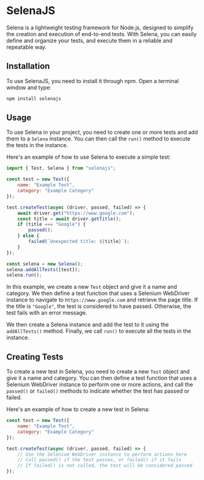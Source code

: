 # SelenaJS

Selena is a lightweight testing framework for Node.js, designed to simplify the creation and execution of end-to-end tests. With Selena, you can easily define and organize your tests, and execute them in a reliable and repeatable way.

## Installation
To use SelenaJS, you need to install it through npm. Open a terminal window and type:
```bash
npm install selenajs
```

## Usage
To use Selena in your project, you need to create one or more tests and add them to a `Selena` instance. You can then call the `run()` method to execute the tests in the instance.

Here's an example of how to use Selena to execute a simple test:
```javascript
import { Test, Selena } from "selenajs";

const test = new Test({
    name: "Example Test",
    category: "Example Category"
});

test.createTest(async (driver, passed, failed) => {
    await driver.get("https://www.google.com");
    const title = await driver.getTitle();
    if (title === "Google") {
        passed();
    } else {
        failed(`Unexpected title: ${title}`);
    }
});

const selena = new Selena();
selena.addAllTests([test]);
selena.run();
```

In this example, we create a new `Test` object and give it a name and category. We then define a test function that uses a Selenium WebDriver instance to navigate to `https://www.google.com` and retrieve the page title. If the title is `"Google"`, the test is considered to have passed. Otherwise, the test fails with an error message.

We then create a Selena instance and add the test to it using the `addAllTests()` method. Finally, we call `run()` to execute all the tests in the instance.

## Creating Tests
To create a new test in Selena, you need to create a new `Test` object and give it a name and category. You can then define a test function that uses a Selenium WebDriver instance to perform one or more actions, and call the `passed()` or `failed()` methods to indicate whether the test has passed or failed.

Here's an example of how to create a new test in Selena:
```javascript
const test = new Test({
    name: "Example Test",
    category: "Example Category"
});

test.createTest(async (driver, passed, failed) => {
    // Use the Selenium WebDriver instance to perform actions here
    // Call passed() if the test passes, or failed() if it fails
    // If failed() is not called, the test will be considered passed
});
```
